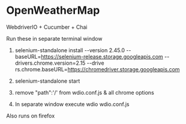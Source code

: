 # OpenWeatherMap
WebdriverIO + Cucumber + Chai

Run these in separate terminal window

1) selenium-standalone install --version 2.45.0 --baseURL=https://selenium-release.storage.googleapis.com --drivers.chrome.version=2.15 --drive
rs.chrome.baseURL=https://chromedriver.storage.googleapis.com
2) selenium-standalone start

3) remove "path":'/' from wdio.conf.js & all chrome options

4) In separate window execute wdio wdio.conf.js

Also runs on firefox